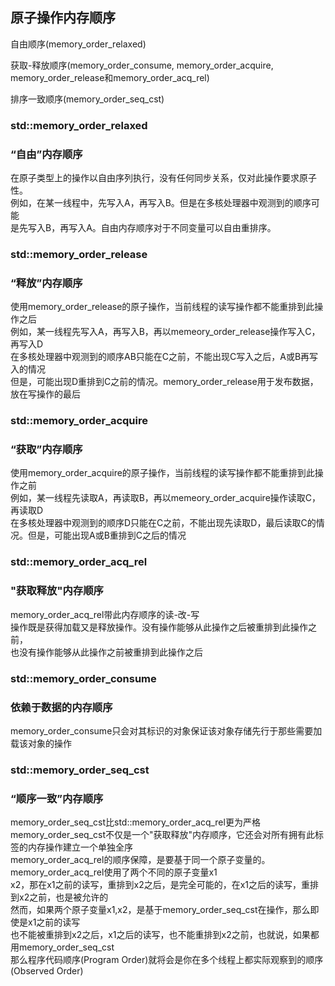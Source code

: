 ## 原子操作内存顺序
自由顺序(memory_order_relaxed)  

获取-释放顺序(memory_order_consume, memory_order_acquire, memory_order_release和memory_order_acq_rel)  

排序一致顺序(memory_order_seq_cst)  


### std::memory_order_relaxed 
### “自由”内存顺序
在原子类型上的操作以自由序列执行，没有任何同步关系，仅对此操作要求原子性。  
例如，在某一线程中，先写入A，再写入B。但是在多核处理器中观测到的顺序可能  
是先写入B，再写入A。自由内存顺序对于不同变量可以自由重排序。  

### std::memory_order_release 
### “释放”内存顺序
使用memory_order_release的原子操作，当前线程的读写操作都不能重排到此操作之后  
例如，某一线程先写入A，再写入B，再以memeory_order_release操作写入C，再写入D  
在多核处理器中观测到的顺序AB只能在C之前，不能出现C写入之后，A或B再写入的情况  
但是，可能出现D重排到C之前的情况。memory_order_release用于发布数据，放在写操作的最后  

### std::memory_order_acquire 
### “获取”内存顺序
使用memory_order_acquire的原子操作，当前线程的读写操作都不能重排到此操作之前  
例如，某一线程先读取A，再读取B，再以memeory_order_acquire操作读取C，再读取D  
在多核处理器中观测到的顺序D只能在C之前，不能出现先读取D，最后读取C的情况。但是，可能出现A或B重排到C之后的情况  

### std::memory_order_acq_rel  
### "获取释放"内存顺序
memory_order_acq_rel带此内存顺序的读-改-写  
操作既是获得加载又是释放操作。没有操作能够从此操作之后被重排到此操作之前，  
也没有操作能够从此操作之前被重排到此操作之后  

### std::memory_order_consume 
### 依赖于数据的内存顺序
memory_order_consume只会对其标识的对象保证该对象存储先行于那些需要加载该对象的操作  

### std::memory_order_seq_cst 
### “顺序一致”内存顺序

memory_order_seq_cst比std::memory_order_acq_rel更为严格  
memory_order_seq_cst不仅是一个"获取释放"内存顺序，它还会对所有拥有此标签的内存操作建立一个单独全序  
memory_order_acq_rel的顺序保障，是要基于同一个原子变量的。memory_order_acq_rel使用了两个不同的原子变量x1  
x2，那在x1之前的读写，重排到x2之后，是完全可能的，在x1之后的读写，重排到x2之前，也是被允许的  
然而，如果两个原子变量x1,x2，是基于memory_order_seq_cst在操作，那么即使是x1之前的读写  
也不能被重排到x2之后，x1之后的读写，也不能重排到x2之前，也就说，如果都用memory_order_seq_cst  
那么程序代码顺序(Program Order)就将会是你在多个线程上都实际观察到的顺序(Observed Order)  

